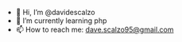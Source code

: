 - 👋 Hi, I’m @davidescalzo
- 🌱 I’m currently learning php
- 📫 How to reach me: dave.scalzo95@gmail.com

<!---
davidescalzo/davidescalzo is a ✨ special ✨ repository because its `README.md` (this file) appears on your GitHub profile.
You can click the Preview link to take a look at your changes.
--->

